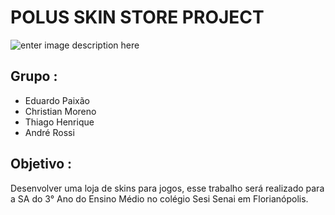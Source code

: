 # POLUS SKIN STORE PROJECT   
 ![enter image description here](https://cdn.discordapp.com/attachments/976075826028224573/977283680340951141/image_3.png)

## Grupo :
* Eduardo Paixão 
* Christian Moreno
* Thiago Henrique
* André Rossi

## Objetivo :
Desenvolver uma loja de skins para jogos, esse trabalho será realizado para a SA do 3° Ano do Ensino Médio no colégio Sesi Senai em Florianópolis.

